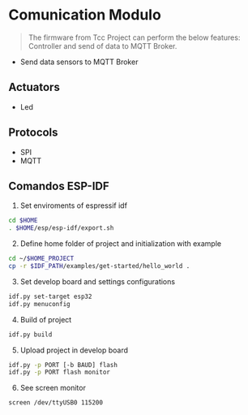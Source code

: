 # Comunication Modulo

> The firmware from Tcc Project can perform the below features:
> Controller and send of data to MQTT Broker.

* Send data sensors to MQTT Broker

## Actuators

* Led

## Protocols

* SPI
* MQTT

## Comandos ESP-IDF

1. Set enviroments of espressif idf
```sh
cd $HOME
. $HOME/esp/esp-idf/export.sh
```

2. Define home folder of project and initialization with example
```sh
cd ~/$HOME_PROJECT
cp -r $IDF_PATH/examples/get-started/hello_world .
```

3. Set develop board and settings configurations
```sh
idf.py set-target esp32
idf.py menuconfig
```

4. Build of project
```sh
idf.py build
```

5. Upload project in develop board
```sh
idf.py -p PORT [-b BAUD] flash
idf.py -p PORT flash monitor
```

6. See screen monitor
```sh
screen /dev/ttyUSB0 115200
```